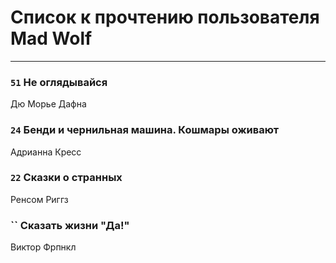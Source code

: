 # Список к прочтению пользователя Mad Wolf
---

### `51` Не оглядывайся
Дю Морье Дафна

### `24` Бенди и чернильная машина. Кошмары оживают
Адрианна Кресс

### `22` Сказки о странных
Ренсом Риггз

### `` Сказать жизни "Да!"
Виктор Фрпнкл


